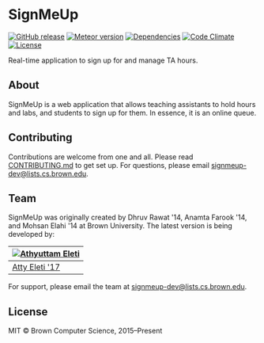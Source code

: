 # SignMeUp

[![GitHub release](https://img.shields.io/github/release/signmeup/signmeup.svg)]()
[![Meteor version](https://img.shields.io/badge/meteor-1.4.2.7-brightgreen.svg)]()
[![Dependencies](https://img.shields.io/david/signmeup/signmeup.svg)]()
[![Code Climate](https://img.shields.io/codeclimate/github/signmeup/signmeup.svg)]()
[![License](https://img.shields.io/github/license/signmeup/signmeup.svg)]()

Real-time application to sign up for and manage TA hours.

## About

SignMeUp is a web application that allows teaching assistants to hold hours and
labs, and students to sign up for them. In essence, it is an online queue.

## Contributing

Contributions are welcome from one and all. Please read [CONTRIBUTING.md](.github/CONTRIBUTING.md)
to get set up. For questions, please email signmeup-dev@lists.cs.brown.edu.

## Team

SignMeUp was originally created by Dhruv Rawat '14, Anamta Farook '14, and
Mohsan Elahi '14 at Brown University. The latest version is being developed by:

| [![Athyuttam Eleti](https://avatars1.githubusercontent.com/u/1485350?v=3&s=160)](http://athyuttamre.com) |
|----------|
| [Atty Eleti '17](http://athyuttamre.com) |

For support, please email the team at signmeup-dev@lists.cs.brown.edu.

## License

MIT &copy; Brown Computer Science, 2015–Present
